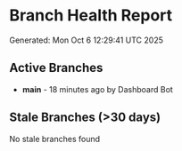 # Branch Health Report
Generated: Mon Oct  6 12:29:41 UTC 2025

## Active Branches
- **main** - 18 minutes ago by Dashboard Bot

## Stale Branches (>30 days)
No stale branches found
